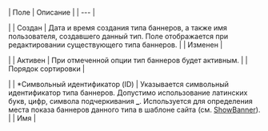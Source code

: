 | Поле | Описание |
| --- |

|
| Создан | Дата и время создания типа баннеров, а также имя пользователя, создавшего данный тип.   Поле отображается при редактировании существующего типа баннеров. |
| Изменен |

|
| Активен | При отмеченной опции тип баннеров будет активным. |
| Порядок сортировки |

|
| \*Символьный идентификатор (ID) | Указывается символьный идентификатор типа баннеров. Допустимо использование латинских букв, цифр, символа подчеркивания **\_**. Используется для определения места показа баннеров данного типа в шаблоне сайта (см. [ShowBanner](#sbanner)). |
| Имя |